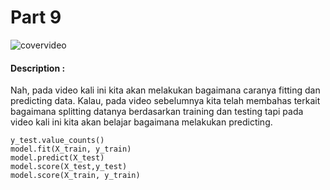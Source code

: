 # Part 9

![covervideo](http://bit.ly/makeaicovervideo)

#### **Description :**
Nah, pada video kali ini kita akan melakukan bagaimana caranya fitting dan predicting data. Kalau, pada video sebelumnya kita telah membahas terkait bagaimana splitting datanya berdasarkan training dan testing tapi pada video kali ini kita akan belajar bagaimana melakukan predicting. 

```
y_test.value_counts()
model.fit(X_train, y_train)
model.predict(X_test)
model.score(X_test,y_test)
model.score(X_train, y_train)
```
